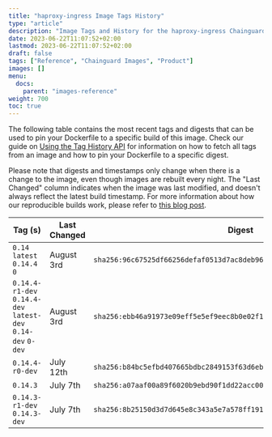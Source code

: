 ```yaml
---
title: "haproxy-ingress Image Tags History"
type: "article"
description: "Image Tags and History for the haproxy-ingress Chainguard Image"
date: 2023-06-22T11:07:52+02:00
lastmod: 2023-06-22T11:07:52+02:00
draft: false
tags: ["Reference", "Chainguard Images", "Product"]
images: []
menu:
  docs:
    parent: "images-reference"
weight: 700
toc: true
---
```


The following table contains the most recent tags and digests that can be used to pin your Dockerfile to a specific build of this image. Check our guide on [Using the Tag History API](/chainguard/chainguard-images/using-the-tag-history-api/) for information on how to fetch all tags from an image and how to pin your Dockerfile to a specific digest.

Please note that digests and timestamps only change when there is a change to the image, even though images are rebuilt every night. The "Last Changed" column indicates when the image was last modified, and doesn't always reflect the latest build timestamp. For more information about how our reproducible builds work, please refer to [this blog post](https://www.chainguard.dev/unchained/reproducing-chainguards-reproducible-image-builds).

| Tag (s)                                                       | Last Changed | Digest                                                                    |
|---------------------------------------------------------------|--------------|---------------------------------------------------------------------------|
|  `0.14` `latest` `0.14.4` `0`                                 | August 3rd   | `sha256:96c67525df66256defaf0513d7ac8deb96ae14024fad35a2a2b1b23d7716e89d` |
|  `0.14.4-r1-dev` `0.14.4-dev` `latest-dev` `0.14-dev` `0-dev` | August 3rd   | `sha256:ebb46a91973e09eff5e5ef9eec8b0e02f17bc7a4d6a5cf7f36681226515762b6` |
|  `0.14.4-r0-dev`                                              | July 12th    | `sha256:b84bc5efbd407665bdbc2849153f63d6ebdd960fd6ac33819063cec8c836c3ce` |
|  `0.14.3`                                                     | July 7th     | `sha256:a07aaf00a89f6020b9ebd90f1dd22acc00a1d020c989d61dfbff9506ee1142e1` |
|  `0.14.3-r1-dev` `0.14.3-dev`                                 | July 7th     | `sha256:8b25150d3d7d645e8c343a5e7a578ff191a7466010efa890961e9e26e351c38a` |
